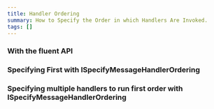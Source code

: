 ```yaml
---
title: Handler Ordering
summary: How to Specify the Order in which Handlers Are Invoked.
tags: []
---
```


### With the fluent API

<!-- import HandlerOrderingWithFluent -->

### Specifying First with ISpecifyMessageHandlerOrdering

<!-- import HandlerOrderingWithFirst -->

### Specifying multiple handlers to run first order with ISpecifyMessageHandlerOrdering

<!-- import HandlerOrderingWithMultiple -->
